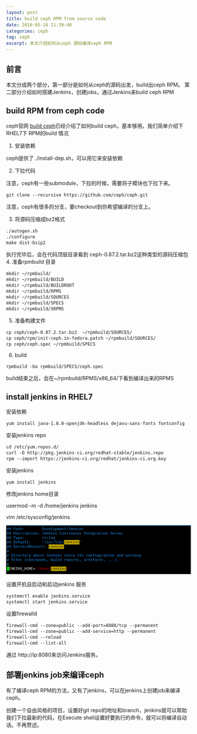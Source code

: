 ```yaml
---
layout: post
title: build ceph RPM from source code
date: 2016-05-16 21:39:40
categories: ceph
tag: ceph
excerpt: 本文介绍如何从ceph 源码编译ceph RPM
---
```


## 前言
本文分成两个部分，第一部分是如何从ceph的源码出发，build出ceph RPM。 第二部分介绍如何搭建Jenkins，创建jobs，通过Jenkins来build ceph RPM


## build RPM from ceph code

ceph官网 [build ceph](http://docs.ceph.com/docs/master/install/build-ceph/)已经介绍了如何build ceph，基本够用。我们简单介绍下RHEL7下 RPM的build 情况

1. 安装依赖

  ceph提供了 ./install-dep.sh，可以用它来安装依赖

2. 下拉代码

  注意，ceph有一些submodule，下拉的时候，需要将子模块也下拉下来。

  ```
  git clone --recursive https://github.com/ceph/ceph.git
  ```
  
  注意，ceph有很多的分支，要checkout到你希望编译的分支上。
  
3. 将源码压缩成bz2格式

  ```
  ./autogen.sh 
  ./configure 
  make dist-bzip2
  ```
  
  执行完毕后，会在代码顶层目录看到 ceph-0.87.2.tar.bz2这种类型的源码压缩包
4. 准备rpmbuild 目录

 ```
 mkdir ~/rpmbuild/
 mkdir ~/rpmbuild/BUILD
 mkdir ~/rpmbuild/BUILDROOT
 mkdir ~/rpmbuild/RPMS
 mkdir ~/rpmbuild/SOURCES
 mkdir ~/rpmbuild/SPECS
 mkdir ~/rpmbuild/SRPMS
 ```


5. 准备构建文件

  ```
  cp ceph/ceph-0.87.2.tar.bz2  ~/rpmbuild/SOURCES/
  cp ceph/rpm/init-ceph.in-fedora.patch ~/rpmbuild/SOURCES/
  cp ceph/ceph.spec ~/rpmbuild/SPECS
  
  ```
  
6. build

  ```
  rpmbuild -ba rpmbuild/SPECS/ceph.spec
  ```

build结束之后，会在~/rpmbuild/RPMS/x86_64/下看到编译出来的RPMS


## install jenkins in RHEL7


安装依赖

```
yum install java-1.8.0-openjdk-headless dejavu-sans-fonts fontconfig
```

安装jenkins repo

```
cd /etc/yum.repos.d/
curl -O http://pkg.jenkins-ci.org/redhat-stable/jenkins.repo
rpm --import https://jenkins-ci.org/redhat/jenkins-ci.org.key
```

安装jenkins

```
yum install jenkins
```

修改jenkins home目录

usermod -m -d /home/jenkins jenkins

vim  /etc/sysconfig/jenkins 

![](/assets/LINUX/jenkins_home.png)

设置开机自启动和启动jenkins 服务

```
systemctl enable jenkins.service
systemctl start jenkins.service 
```

设置firewalld

```
firewall-cmd --zone=public --add-port=8080/tcp --permanent
firewall-cmd --zone=public --add-service=http --permanent
firewall-cmd --reload
firewall-cmd --list-all
```

通过 http://ip:8080来访问Jenkins服务。


## 部署jenkins job来编译ceph

有了编译ceph RPM的方法，又有了jenkins，可以在jenkins上创建job来编译ceph。

创建一个自由风格的项目，设置好git repo的地址和branch，jenkins就可以帮助我们下拉最新的代码，在Execute shell设置好要执行的命令，就可以将编译自动话。不再赘述。



